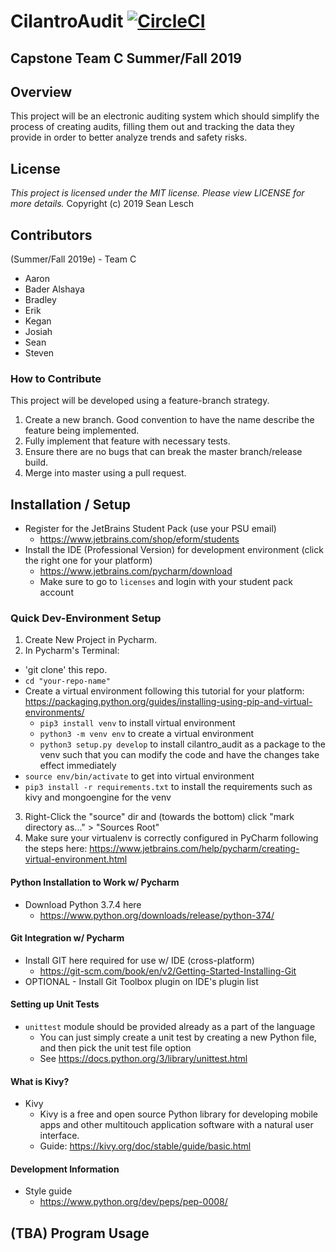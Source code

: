 # CilantroAudit [![CircleCI](https://circleci.com/gh/seanlesch/CilantroAudit.svg?style=svg)](https://circleci.com/gh/seanlesch/CilantroAudit)

Capstone Team C Summer/Fall 2019
---
## Overview

This project will be an electronic auditing system which should simplify the process of creating audits, filling them out and tracking the data they provide in order to better analyze trends and safety risks.

## License

*This project is licensed under the MIT license. Please view LICENSE for more details.*
Copyright (c) 2019 Sean Lesch

## Contributors

(Summer/Fall 2019e) - Team C
- Aaron
- Bader Alshaya
- Bradley
- Erik
- Kegan
- Josiah
- Sean
- Steven

### How to Contribute

This project will be developed using a feature-branch strategy.
1. Create a new branch. Good convention to have the name describe the feature being implemented.
2. Fully implement that feature with necessary tests.
3. Ensure there are no bugs that can break the master branch/release build.
4. Merge into master using a pull request.

## Installation / Setup

- Register for the JetBrains Student Pack (use your PSU email)
  - https://www.jetbrains.com/shop/eform/students
- Install the IDE (Professional Version) for development environment (click the right one for your platform)
  - https://www.jetbrains.com/pycharm/download
  - Make sure to go to `licenses` and login with your student pack account

### Quick Dev-Environment Setup
1. Create New Project in Pycharm.
2. In Pycharm's Terminal: 
  - 'git clone' this repo.
  - `cd "your-repo-name"`
  - Create a virtual environment following this tutorial for your platform: https://packaging.python.org/guides/installing-using-pip-and-virtual-environments/
    - `pip3 install venv` to install virtual environment
    - `python3 -m venv env` to create a virtual environment
    - `python3 setup.py develop` to install cilantro_audit as a package to the venv such that you can modify the code and have the changes take effect immediately
  - `source env/bin/activate` to get into virtual environment
  - `pip3 install -r requirements.txt` to install the requirements such as kivy and mongoengine for the venv
3. Right-Click the "source" dir and (towards the bottom) click "mark directory as..." > "Sources Root"
4. Make sure your virtualenv is correctly configured in PyCharm following the steps here: https://www.jetbrains.com/help/pycharm/creating-virtual-environment.html

#### Python Installation to Work w/ Pycharm
- Download Python 3.7.4 here
  - https://www.python.org/downloads/release/python-374/
    
#### Git Integration w/ Pycharm
- Install GIT here required for use w/ IDE (cross-platform)
  - https://git-scm.com/book/en/v2/Getting-Started-Installing-Git
- OPTIONAL - Install Git Toolbox plugin on IDE's plugin list

#### Setting up Unit Tests
- `unittest` module should be provided already as a part of the language
  - You can just simply create a unit test by creating a new Python file, and then pick the unit test file option
  - See https://docs.python.org/3/library/unittest.html
    
#### What is Kivy?
- Kivy
  - Kivy is a free and open source Python library for developing mobile apps and other multitouch application software with a natural user interface.
  - Guide: https://kivy.org/doc/stable/guide/basic.html
  
#### Development Information
- Style guide
  - https://www.python.org/dev/peps/pep-0008/

## (TBA) Program Usage
